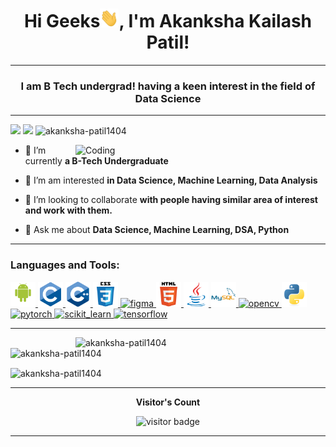 <h1 align="center">Hi Geeks<img src="https://raw.githubusercontent.com/moit-bytes/Profile/main/Hi.gif" width="30px" height="30px">, I'm Akanksha Kailash Patil!</h1>
<hr>
<h3 align="center">I am B Tech undergrad! having a keen interest in the field of Data Science</h3>
<hr>


<p>
<img src="https://img.shields.io/badge/Age-19-blue&color=0e75b6&style=flat" />
<img src="https://img.shields.io/badge/Lives-India-success" />
<img src="https://komarev.com/ghpvc/?username=akanksha-patil1404&label=Profile%20views&color=0e75b6&style=flat" alt="akanksha-patil1404" />
</p>

<img align="right" alt="Coding" width="400" src="https://camo.githubusercontent.com/1539207c100e342b7328613dacfe99e284609e06cd60fcce04e86958b4c47dd6/68747470733a2f2f692e70696e696d672e636f6d2f6f726967696e616c732f37352f38662f31632f37353866316364386365646539633365343731313330366663303330663463652e676966" width="200"/>


- 🔭 I’m currently **a B-Tech Undergraduate**

- 🌱 I’m am interested **in Data Science, Machine Learning, Data Analysis**

- 👯 I’m looking to collaborate **with people having similar area of interest and work with them.**

- 💬 Ask me about **Data Science, Machine Learning, DSA, Python**


<p align="right">
</p>
<hr>
<h3 align="left">Languages and Tools:</h3>
<p align="left"> <a href="https://developer.android.com" target="_blank" rel="noreferrer"> <img src="https://raw.githubusercontent.com/devicons/devicon/master/icons/android/android-original-wordmark.svg" alt="android" width="40" height="40"/> </a> <a href="https://www.cprogramming.com/" target="_blank" rel="noreferrer"> <img src="https://raw.githubusercontent.com/devicons/devicon/master/icons/c/c-original.svg" alt="c" width="40" height="40"/> </a> <a href="https://www.w3schools.com/cpp/" target="_blank" rel="noreferrer"> <img src="https://raw.githubusercontent.com/devicons/devicon/master/icons/cplusplus/cplusplus-original.svg" alt="cplusplus" width="40" height="40"/> </a> <a href="https://www.w3schools.com/css/" target="_blank" rel="noreferrer"> <img src="https://raw.githubusercontent.com/devicons/devicon/master/icons/css3/css3-original-wordmark.svg" alt="css3" width="40" height="40"/> </a> <a href="https://www.figma.com/" target="_blank" rel="noreferrer"> <img src="https://www.vectorlogo.zone/logos/figma/figma-icon.svg" alt="figma" width="40" height="40"/> </a> <a href="https://www.w3.org/html/" target="_blank" rel="noreferrer"> <img src="https://raw.githubusercontent.com/devicons/devicon/master/icons/html5/html5-original-wordmark.svg" alt="html5" width="40" height="40"/> </a> <a href="https://www.java.com" target="_blank" rel="noreferrer"> <img src="https://raw.githubusercontent.com/devicons/devicon/master/icons/java/java-original.svg" alt="java" width="40" height="40"/> </a> <a href="https://www.mysql.com/" target="_blank" rel="noreferrer"> <img src="https://raw.githubusercontent.com/devicons/devicon/master/icons/mysql/mysql-original-wordmark.svg" alt="mysql" width="40" height="40"/> </a> <a href="https://opencv.org/" target="_blank" rel="noreferrer"> <img src="https://www.vectorlogo.zone/logos/opencv/opencv-icon.svg" alt="opencv" width="40" height="40"/> </a> <a href="https://www.python.org" target="_blank" rel="noreferrer"> <img src="https://raw.githubusercontent.com/devicons/devicon/master/icons/python/python-original.svg" alt="python" width="40" height="40"/> </a> <a href="https://pytorch.org/" target="_blank" rel="noreferrer"> <img src="https://www.vectorlogo.zone/logos/pytorch/pytorch-icon.svg" alt="pytorch" width="40" height="40"/> </a> <a href="https://scikit-learn.org/" target="_blank" rel="noreferrer"> <img src="https://upload.wikimedia.org/wikipedia/commons/0/05/Scikit_learn_logo_small.svg" alt="scikit_learn" width="40" height="40"/> </a> <a href="https://www.tensorflow.org" target="_blank" rel="noreferrer"> <img src="https://www.vectorlogo.zone/logos/tensorflow/tensorflow-icon.svg" alt="tensorflow" width="40" height="40"/> </a> </p>

<hr>

<p><img align="right" src="https://github-readme-stats.vercel.app/api?username=akanksha-patil1404&count_private=true&show_icons=true&&theme=chartreuse-dark&include_all_commits=true" width="400" alt="akanksha-patil1404" width="400" /></p>

<p><img src="https://github-readme-stats.vercel.app/api/top-langs/?username=akanksha-patil1404&layout=compact&hide=TSQL&theme=chartreuse-dark" alt="akanksha-patil1404" /></p>

<p><img align="center" src="https://github-readme-streak-stats.herokuapp.com?user=akanksha-patil1404&theme=chartreuse-dark" alt="akanksha-patil1404 " width="400"/></p>

<hr>

<p align="center"><b>Visitor's Count</b></p>
<p align="center"><img src="https://profile-counter.glitch.me/%7Bakanksha-patil1404%7D/count.svg" alt="visitor badge"/></p>

<hr>

